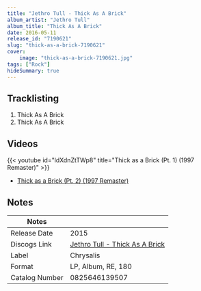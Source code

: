 ```yaml
---
title: "Jethro Tull - Thick As A Brick"
album_artist: "Jethro Tull"
album_title: "Thick As A Brick"
date: 2016-05-11
release_id: "7190621"
slug: "thick-as-a-brick-7190621"
cover:
    image: "thick-as-a-brick-7190621.jpg"
tags: ["Rock"]
hideSummary: true
---
```


## Tracklisting
1. Thick As A Brick
2. Thick As A Brick

## Videos
{{< youtube id="ldXdnZtTWp8" title="Thick as a Brick (Pt. 1) (1997 Remaster)" >}}
- [Thick as a Brick (Pt. 2) (1997 Remaster)](https://www.youtube.com/watch?v=GTWQv8RsI6s)

## Notes

| Notes          |             |
| ---------------| ----------- |
| Release Date   | 2015 |
| Discogs Link   | [Jethro Tull - Thick As A Brick](https://www.discogs.com/release/7190621) |
| Label          | Chrysalis |
| Format         | LP, Album, RE, 180 |
| Catalog Number | 0825646139507 |

